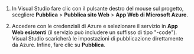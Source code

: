 
1. In Visual Studio fare clic con il pulsante destro del mouse sul progetto, scegliere **Pubblica** > **Pubblica sito Web** > **App Web di Microsoft Azure**.

2. Accedere con le credenziali di Azure e selezionare il servizio in **App Web esistenti** (il servizio può includere un suffisso di tipo "-code"). Visual Studio scaricherà le impostazioni di pubblicazione direttamente da Azure. Infine, fare clic su **Pubblica**.

<!---HONumber=August15_HO6-->